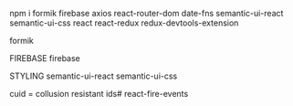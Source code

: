 npm i formik firebase axios react-router-dom date-fns semantic-ui-react semantic-ui-css react react-redux redux-devtools-extension

formik

FIREBASE
firebase

STYLING
semantic-ui-react 
semantic-ui-css

cuid = collusion resistant ids# react-fire-events
